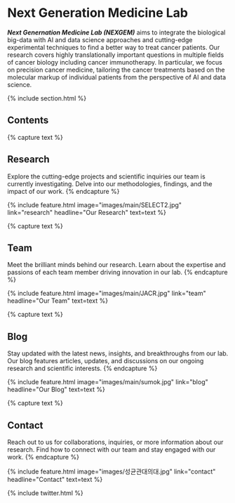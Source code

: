 ---
---

# **Next Generation Medicine Lab**

***Next Genernation Medicine Lab (NEXGEM)*** aims to integrate the biological big-data with AI and data science approaches and cutting-edge experimental techniques to find a better way to treat cancer patients. Our research covers highly translationally important questions in multiple fields of cancer biology including cancer immunotherapy. In particular, we focus on precision cancer medicine, tailoring the cancer treatments based on the molecular markup of individual patients from the perspective of AI and data science.

{% include section.html %}

## **Contents**

{% capture text %}

## **Research**

Explore the cutting-edge projects and scientific inquiries our team is currently investigating. Delve into our methodologies, findings, and the impact of our work.
{% endcapture %}

{%  include feature.html image="images/main/SELECT2.jpg" link="research" headline="Our Research" text=text %}

{% capture text %}

## **Team**

Meet the brilliant minds behind our research. Learn about the expertise and passions of each team member driving innovation in our lab.
{% endcapture %}

{% include feature.html image="images/main/JACR.jpg" link="team" headline="Our Team" text=text %}

{% capture text %}

## **Blog**

Stay updated with the latest news, insights, and breakthroughs from our lab. Our blog features articles, updates, and discussions on our ongoing research and scientific interests.
{% endcapture %}

{% include feature.html image="images/main/sumok.jpg" link="blog" headline="Our Blog" text=text %}

{% capture text %}

## **Contact**

Reach out to us for collaborations, inquiries, or more information about our research. Find how to connect with our team and stay engaged with our work.
{% endcapture %}

{% include feature.html image="images/성균관대의대.jpg" link="contact" headline="Contact" text=text %}

{% include twitter.html %}



